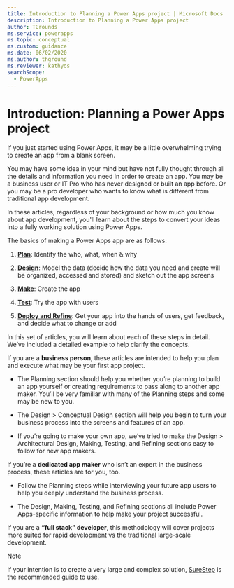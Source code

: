```yaml
---
title: Introduction to Planning a Power Apps project | Microsoft Docs
description: Introduction to Planning a Power Apps project
author: TGrounds
ms.service: powerapps
ms.topic: conceptual
ms.custom: guidance
ms.date: 06/02/2020
ms.author: thground
ms.reviewer: kathyos
searchScope:  
  - PowerApps
---
```


# Introduction: Planning a Power Apps project


If you just started using Power Apps, it may be a little overwhelming trying to
create an app from a blank screen.

You may have some idea in your mind but have not fully thought through all the
details and information you need in order to create an app. You may be a
business user or IT Pro who has never designed or built an app before. Or you
may be a pro developer who wants to know what is different from traditional app
development.

In these articles, regardless of your background or how much you know about app
development, you'll learn about the steps to convert your ideas into a fully
working solution using Power Apps.

The basics of making a Power Apps app are as follows:

1. [**Plan**](planning-phase.md): Identify the who, what, when & why

2. [**Design**](planning-phase.md): Model the data (decide how the data you need and create will be
    organized, accessed and stored) and sketch out the app screens

3. [**Make**](making-phase.md): Create the app

4. [**Test**](testing-phase.md): Try the app with users

5. [**Deploy and Refine**](refining-phase.md): Get your app into the hands of users, get feedback,
    and decide what to change or add

In this set of articles, you will learn about each of these steps in detail.
We’ve included a detailed example to help clarify the concepts.

If you are a **business person**, these articles are intended to help you plan
and execute what may be your first app project.

- The Planning section should help you whether you’re planning to build an app
    yourself or creating requirements to pass along to another app maker. You’ll
    be very familiar with many of the Planning steps and some may be new to you.

- The Design \> Conceptual Design section will help you begin to turn your
    business process into the screens and features of an app.

- If you’re going to make your own app, we’ve tried to make the Design \>
    Architectural Design, Making, Testing, and Refining sections easy to follow
    for new app makers.

If you’re a **dedicated app maker** who isn’t an expert in the business process,
these articles are for you, too.

- Follow the Planning steps while interviewing your future app users to help
    you deeply understand the business process.

- The Design, Making, Testing, and Refining sections all include Power
    Apps-specific information to help make your project successful.

If you are a **“full stack” developer**, this methodology will cover projects
more suited for rapid development vs the traditional large-scale development.

> [!NOTE]
>  If your intention is to create a very large and complex solution,
[SureStep](https://mbs.microsoft.com/customersource/Global/SureStep) is the
recommended guide to use.
